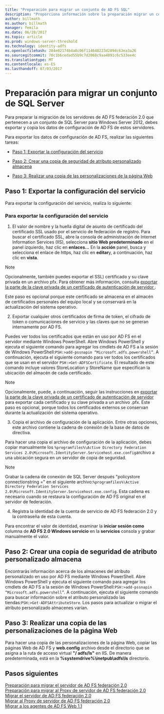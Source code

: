 ```yaml
---
title: "Preparación para migrar un conjunto de AD FS SQL"
description: "Proporciona información sobre la preparación migrar un conjunto SQL server de AD FS a Windows Server 2012."
author: billmath
ms.author: billmath
manager: femila
ms.date: 06/28/2017
ms.topic: article
ms.prod: windows-server-threshold
ms.technology: identity-adfs
ms.openlocfilehash: 284e02174b4a8c06f114640223d289dc63ea3a26
ms.sourcegitcommit: 70c1b6cedad55b9c7d2068c9aa4891c6c533ee4c
ms.translationtype: MT
ms.contentlocale: es-ES
ms.lasthandoff: 07/03/2017
---
```

# <a name="prepare-to-migrate-a-sql-server-farm"></a>Preparación para migrar un conjunto de SQL Server  
 Para preparar la migración de los servidores de AD FS federación 2.0 que pertenecen a un conjunto de SQL Server para Windows Server 2012, debes exportar y copia los datos de configuración de AD FS de estos servidores.  
  
 Para exportar los datos de configuración de AD FS, realizar las siguientes tareas:  
  
-   [Paso 1: Exportar la configuración del servicio](#step-1-export-service-settings)  
  
-   [Paso 2: Crear una copia de seguridad de atributo personalizado almacena](#step-2-back-up-custom-attribute-stores)  
  
-   [Paso 3: Realizar una copia de las personalizaciones de la página Web](#step-3-back-up-webpage-customizations)  
  
## <a name="step-1-export-service-settings"></a>Paso 1: Exportar la configuración del servicio  
 Para exportar la configuración del servicio, realiza lo siguiente:  
  
### <a name="to-export-service-settings"></a>Para exportar la configuración del servicio  
  
1.  El valor de nombre y la huella digital de asunto de certificado del certificado SSL usado por el servicio de federación de registro. Para buscar el certificado SSL, abre la consola de administración de Internet Information Services (IIS), selecciona **sitio Web predeterminado** en el panel izquierdo, haz clic en **enlaces...** En la **acción** panel, busca y selecciona el enlace de https, haz clic en **editar**y, a continuación, haz clic en **vista**.  
  
> [!NOTE]
>  Opcionalmente, también puedes exportar el SSL) certificado y su clave privada en un archivo pfx. Para obtener más información, consulta [exportar la parte de la clave privada de un certificado de autenticación de servidor ](Export-the-Private-Key-Portion-of-a-Server-Authentication-Certificate.md).  
>   
>  Este paso es opcional porque este certificado se almacena en el almacén de certificados personales del equipo local y se conservará en la actualización del sistema operativo.  
  
2.  Exportar cualquier otros certificados de firma de token, el cifrado de token o comunicaciones de servicio y las claves que no se generan internamente por AD FS.  
  
Puedes ver todos los certificados que están en uso por AD FS en el servidor mediante Windows PowerShell. Abre Windows PowerShell y ejecuta el siguiente comando para agregar los cmdlets de AD FS a la sesión de Windows PowerShell:`PSH:>add-pssnapin “Microsoft.adfs.powershell”`. A continuación, ejecuta el siguiente comando para ver todos los certificados que se usan en el servidor `PSH:>Get-ADFSCertificate`. El resultado de este comando incluye valores StoreLocation y StoreName que especifican la ubicación del almacén de cada certificado.  
  
> [!NOTE]
>  Opcionalmente, puede, a continuación, seguir las instrucciones en [exportar la parte de la clave privada de un certificado de autenticación de servidor](Export-the-Private-Key-Portion-of-a-Server-Authentication-Certificate.md) para exportar cada certificado y su clave privada a un archivo .pfx. Este paso es opcional, porque todos los certificados externos se conservan durante la actualización del sistema operativo.  
  
3.  Copia el archivo de configuración de la aplicación. Entre otras opciones, este archivo contiene la cadena de conexión de la base de datos de directiva.  
  
Para hacer una copia el archivo de configuración de la aplicación, debes copiar manualmente los `%programfiles%\Active Directory Federation Services 2.0\Microsoft.IdentityServer.Servicehost.exe.config`archivo a una ubicación segura en un servidor de copia de seguridad.  
  
> [!NOTE]
>  Grabar la cadena de conexión de SQL Server después "policystore connectionstring =" en el siguiente archivo:`%programfiles%\Active Directory Federation Services 2.0\Microsoft.IdentityServer.Servicehost.exe.config`. Esta cadena es necesario cuando se restaura la configuración de AD FS original en el servidor de federación.  
  
4.  Registra la identidad de la cuenta de servicio de AD FS federación 2.0 y la contraseña de esta cuenta.  
  
Para encontrar el valor de identidad, examinar la **iniciar sesión como** columna de **AD FS 2.0 Windows servicio** en la **servicios** consola y grabar manualmente el valor.  
  
## <a name="step-2-back-up-custom-attribute-stores"></a>Paso 2: Crear una copia de seguridad de atributo personalizado almacena  
 Encontrarás información acerca de los almacenes del atributo personalizado en uso por AD FS mediante Windows PowerShell. Abre Windows PowerShell y ejecuta el siguiente comando para agregar los cmdlets de AD FS a la sesión de Windows PowerShell:`PSH:>add-pssnapin “Microsoft.adfs.powershell”`. A continuación, ejecuta el siguiente comando para buscar información sobre el atributo personalizado las tiendas:`PSH:>Get-ADFSAttributeStore`. Los pasos para actualizar o migrar el atributo personalizado almacenes varían.  
  
## <a name="step-3-back-up-webpage-customizations"></a>Paso 3: Realizar una copia de las personalizaciones de la página Web  
 Para hacer una copia de las personalizaciones de la página Web, copiar las páginas Web de AD FS y **web.config** archivo desde el directorio que se asigna a la ruta de acceso virtual **"/ adfs/ls"** en IIS. De manera predeterminada, está en la **%systemdrive%\inetpub\adfs\ls** directorio.  
  
## <a name="next-steps"></a>Pasos siguientes
 [Preparación para migrar el servidor de AD FS federación 2.0](prepare-to-migrate-ad-fs-fed-server.md)   
 [Preparación para migrar al Proxy de servidor de AD FS federación 2.0](prepare-to-migrate-ad-fs-fed-proxy.md)   
 [Migrar el servidor de AD FS federación 2.0](migrate-the-ad-fs-fed-server.md)   
 [Migrar al Proxy de servidor de AD FS federación 2.0](migrate-the-ad-fs-2-fed-server-proxy.md)   
 [Migrar a los agentes de AD FS Web 1.1](migrate-the-ad-fs-web-agent.md)